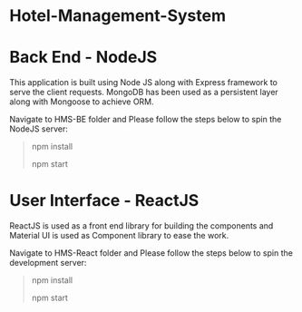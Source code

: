 # Hotel-Management-System

Back End - NodeJS
=================

This application is built using Node JS along with Express framework to serve the client requests.  MongoDB has been used as a persistent layer along with Mongoose to achieve ORM. 

Navigate to HMS-BE folder and Please follow the steps below to spin the NodeJS server:

> npm install
>
> npm start

User Interface - ReactJS
========================

ReactJS is used as a front end library for building the components and Material UI is used as Component library to ease the work. 

Navigate to HMS-React folder and Please follow the steps below to spin the development server:

> npm install
>
> npm start

